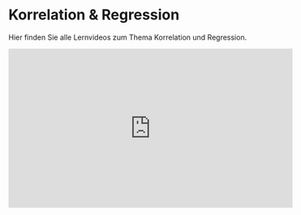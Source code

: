 # Korrelation & Regression

Hier finden Sie alle Lernvideos zum Thema Korrelation und Regression.

<iframe width="560" height="315" 
    src="https://www.youtube.com/embed/2uYY6ARFhCk" 
    frameborder="0" allowfullscreen>
</iframe>
